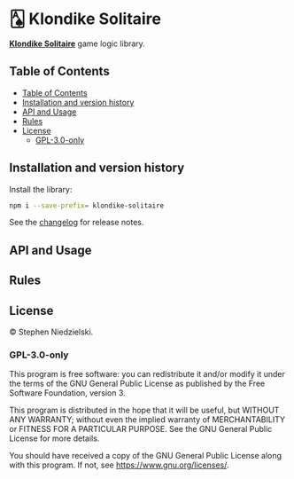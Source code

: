 # 🂡 Klondike Solitaire

**[Klondike Solitaire](<https://en.wikipedia.org/wiki/Klondike_(solitaire)>)**
game logic library.

<!-- [todo] add git.io link to title. -->

## Table of Contents

<!-- @import "[TOC]" {cmd="toc" depthFrom=2 depthTo=6 orderedList=false} -->

<!-- code_chunk_output -->

- [Table of Contents](#table-of-contents)
- [Installation and version history](#installation-and-version-history)
- [API and Usage](#api-and-usage)
- [Rules](#rules)
- [License](#license)
  - [GPL-3.0-only](#gpl-30-only)

<!-- /code_chunk_output -->

## Installation and version history

Install the library:

```bash
npm i --save-prefix= klondike-solitaire
```

See the [changelog](changelog.md) for release notes.

## API and Usage

<!-- [todo] add API docs or generate JSDocs. Add example. -->

## Rules

<!-- [todo] add game instructions manual and plot. -->

## License

© Stephen Niedzielski.

### GPL-3.0-only

This program is free software: you can redistribute it and/or modify it under
the terms of the GNU General Public License as published by the Free Software
Foundation, version 3.

This program is distributed in the hope that it will be useful, but WITHOUT ANY
WARRANTY; without even the implied warranty of MERCHANTABILITY or FITNESS FOR A
PARTICULAR PURPOSE. See the GNU General Public License for more details.

You should have received a copy of the GNU General Public License along with
this program. If not, see <https://www.gnu.org/licenses/>.
